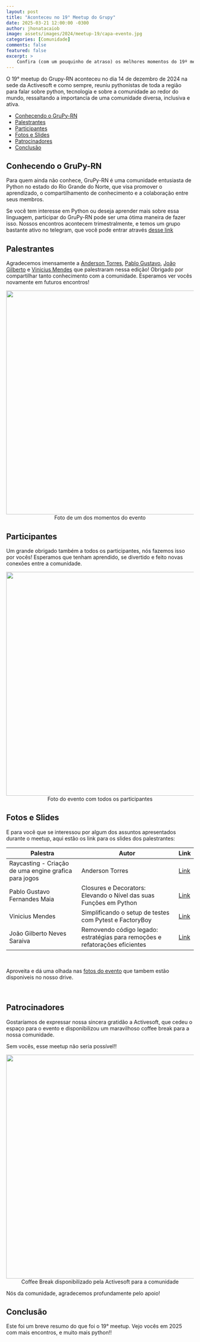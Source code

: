 ```yaml
---
layout: post
title: "Aconteceu no 19° Meetup do Grupy"
date: 2025-03-21 12:00:00 -0300
author: jhonatacaiob
image: assets/images/2024/meetup-19/capa-evento.jpg
categories: [Comunidade]
comments: false
featured: false
excerpt: >
    Confira (com um pouquinho de atraso) os melhores momentos do 19º meetup do GruPy-RN
---
```


O 19° meetup do Grupy-RN aconteceu no dia 14 de dezembro de 2024 na sede da Activesoft e como sempre, reuniu pythonistas de toda a região para falar sobre python, tecnologia e sobre a comunidade ao redor do mundo, ressaltando a importancia de uma comunidade diversa, inclusiva e ativa.

- [Conhecendo o GruPy-RN](#conhecendo-o-grupy-rn)
- [Palestrantes](#palestrantes)
- [Participantes](#participantes)
- [Fotos e Slides](#fotos-e-slides)
- [Patrocinadores](#patrocinadores)
- [Conclusão](#conclusão)


## Conhecendo o GruPy-RN

Para quem ainda não conhece, GruPy-RN é uma comunidade entusiasta de Python no estado do Rio Grande do Norte, que visa promover o aprendizado, o compartilhamento de conhecimento e a colaboração entre seus membros.

Se você tem interesse em Python ou deseja aprender mais sobre essa linguagem, participar do GruPy-RN pode ser uma ótima maneira de fazer isso. Nossos encontros acontecem trimestralmente, e temos um grupo bastante ativo no telegram, que você pode entrar através [desse link](https://t.me/GrupyRN)


## Palestrantes

Agradecemos imensamente a [Anderson Torres](https://github.com/AndersonPTSN), [Pablo Gustavo](https://github.com/Pablo1Gustavo), [João Gilberto](https://github.com/0jonjo) e [Vinicius Mendes](https://github.com/vbmendes) que palestraram nessa edição! Obrigado por compartilhar tanto conhecimento com a comunidade. Esperamos ver vocês novamente em futuros encontros!

<div style="text-align:center">
    <img src="{{ site.baseurl }}/assets/images/2024/meetup-19/palestrante.jpg"  style="width: 600px; height: auto;"/>
    <figcaption>Foto de um dos momentos do evento</figcaption>
</div>


## Participantes

Um grande obrigado também a todos os participantes, nós fazemos isso por vocês! Esperamos que tenham aprendido, se divertido e feito novas conexões entre a comunidade.

<div style="text-align:center">
    <img src="{{ site.baseurl }}/assets/images/2024/meetup-19/capa-evento.jpg"  style="width: 600px; height: auto;"/>
    <figcaption>Foto do evento com todos os participantes</figcaption>
</div>

## Fotos e Slides

E para você que se interessou por algum dos assuntos apresentados durante o meetup, aqui estão os link para os slides dos palestrantes:

| Palestra | Autor | Link |
| --- | --- | --- |
| Raycasting - Criação de uma engine grafica para jogos | Anderson Torres | [Link](https://www.canva.com/design/DAGY1BND7Qw/mbCvEuQYZ8ZOshTIiMt06Q/view?utm_content=DAGY1BND7Qw&utm_campaign=designshare&utm_medium=link2&utm_source=uniquelinks&utlId=h12d00bda47) |
| Pablo Gustavo Fernandes Maia | Closures e Decorators: Elevando o Nível das suas Funções em Python | [Link](https://docs.google.com/presentation/d/14NdrJM8QIvXDZ8GWef-5H5vqAq0HYeqF6tdsZwBavQI/edit?usp=sharing) |
| Vinicius Mendes |	Simplificando o setup de testes com Pytest e FactoryBoy | [Link](https://docs.google.com/presentation/d/1ZViT6BtYINAjjfqDF4sTCDZfCo6pzYVtFL5Fhb897Dw/edit) |
| João Gilberto Neves Saraiva | Removendo código legado: estratégias para remoções e refatorações eficientes | [Link](https://docs.google.com/presentation/d/13OqTz1hSSxCMlK4N3GdNAX42PmWJHRCkVyDcsLblhWo/edit?usp=sharing)|

<br />

Aproveita e dá uma olhada nas [fotos do evento](https://drive.google.com/drive/folders/1uvcQCw61CRZv8geik0SKRIgS1fX1iU_J?usp=sharing) que tambem estão disponiveis no nosso drive.

<br />

## Patrocinadores

Gostaríamos de expressar nossa sincera gratidão a Activesoft, que cedeu o espaço para o evento e disponibilizou um maravilhoso coffee break para a nossa comunidade.

Sem vocês, esse meetup não seria possível!!

<div style="text-align:center">
    <img src="{{ site.baseurl }}/assets/images/2024/meetup-19/coffe-break.jpg"  style="width: 600px; height: auto;"/>
    <figcaption>Coffee Break disponibilizado pela Activesoft para a comunidade</figcaption>
</div>

Nós da comunidade, agradecemos profundamente pelo apoio!

## Conclusão

Este foi um breve resumo do que foi o 19° meetup. Vejo vocês em 2025 com mais encontros, e muito mais python!!
